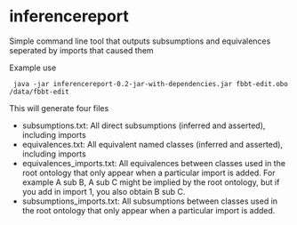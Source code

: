 # inferencereport
Simple command line tool that outputs subsumptions and equivalences seperated by imports that caused them

Example use 

```
 java -jar inferencereport-0.2-jar-with-dependencies.jar fbbt-edit.obo /data/fbbt-edit
```

This will generate four files

* subsumptions.txt: All direct subsumptions (inferred and asserted), including imports
* equivalences.txt: All equivalent named classes (inferred and asserted), including imports
* equivalences_imports.txt: All equivalences between classes used in the root ontology that only appear when a particular import is added. For example A sub B, A sub C might be implied by the root ontology, but if you add in import 1, you also obtain B sub C.
* subsumptions_imports.txt: All subsumptions between classes used in the root ontology that only appear when a particular import is added.
